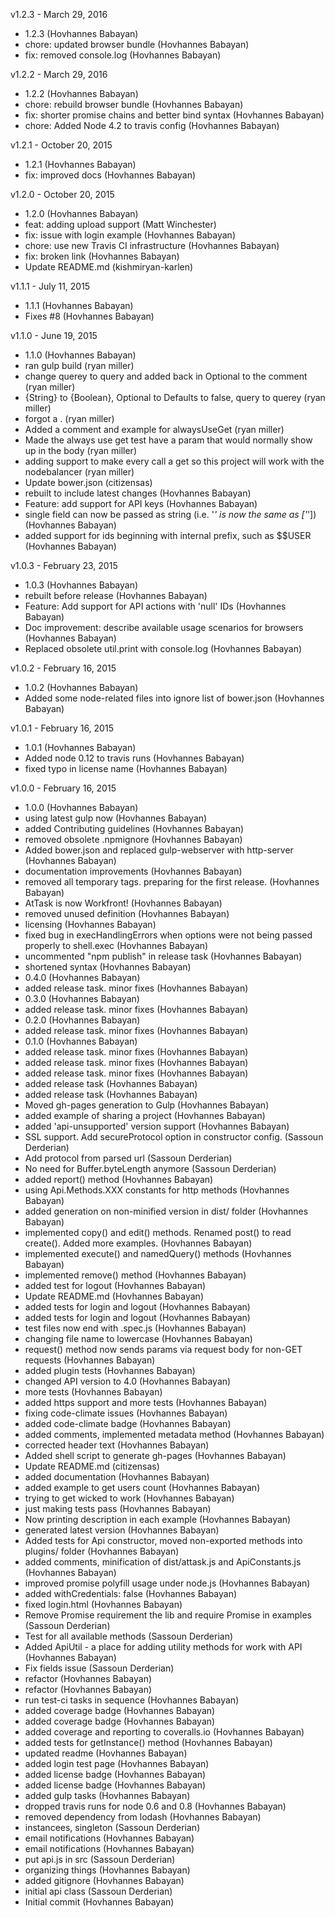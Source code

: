v1.2.3 - March 29, 2016

* 1.2.3 (Hovhannes Babayan)
* chore: updated browser bundle (Hovhannes Babayan)
* fix: removed console.log (Hovhannes Babayan)

v1.2.2 - March 29, 2016

* 1.2.2 (Hovhannes Babayan)
* chore: rebuild browser bundle (Hovhannes Babayan)
* fix: shorter promise chains and better bind syntax (Hovhannes Babayan)
* chore: Added Node 4.2 to travis config (Hovhannes Babayan)

v1.2.1 - October 20, 2015

* 1.2.1 (Hovhannes Babayan)
* fix: improved docs (Hovhannes Babayan)

v1.2.0 - October 20, 2015

* 1.2.0 (Hovhannes Babayan)
* feat: adding upload support (Matt Winchester)
* fix: issue with login example (Hovhannes Babayan)
* chore: use new Travis CI infrastructure (Hovhannes Babayan)
* fix: broken link (Hovhannes Babayan)
* Update README.md (kishmiryan-karlen)

v1.1.1 - July 11, 2015

* 1.1.1 (Hovhannes Babayan)
* Fixes #8 (Hovhannes Babayan)

v1.1.0 - June 19, 2015

* 1.1.0 (Hovhannes Babayan)
* ran gulp build (ryan miller)
* change querey to query and added back in Optional to the comment (ryan miller)
* {String} to {Boolean}, Optional to Defaults to false, query to querey (ryan miller)
* forgot a . (ryan miller)
* Added a comment and example for alwaysUseGet (ryan miller)
* Made the always use get test have a param that would normally show up in the body (ryan miller)
* adding support to make every call a get so this project will work with the nodebalancer (ryan miller)
* Update bower.json (citizensas)
* rebuilt to include latest changes (Hovhannes Babayan)
* Feature: add support for API keys (Hovhannes Babayan)
* single field can now be passed as string (i.e. '*' is now the same as ['*']) (Hovhannes Babayan)
* added support for ids beginning with internal prefix, such as $$USER (Hovhannes Babayan)

v1.0.3 - February 23, 2015

* 1.0.3 (Hovhannes Babayan)
* rebuilt before release (Hovhannes Babayan)
* Feature: Add support for API actions with 'null' IDs (Hovhannes Babayan)
* Doc improvement: describe available usage scenarios for browsers (Hovhannes Babayan)
* Replaced obsolete util.print with console.log (Hovhannes Babayan)

v1.0.2 - February 16, 2015

* 1.0.2 (Hovhannes Babayan)
* Added some node-related files into ignore list of bower.json (Hovhannes Babayan)

v1.0.1 - February 16, 2015

* 1.0.1 (Hovhannes Babayan)
* Added node 0.12 to travis runs (Hovhannes Babayan)
* fixed typo in license name (Hovhannes Babayan)

v1.0.0 - February 16, 2015

* 1.0.0 (Hovhannes Babayan)
* using latest gulp now (Hovhannes Babayan)
* added Contributing guidelines (Hovhannes Babayan)
* removed obsolete .npmignore (Hovhannes Babayan)
* Added bower.json and replaced gulp-webserver with http-server (Hovhannes Babayan)
* documentation improvements (Hovhannes Babayan)
* removed all temporary tags. preparing for the first release. (Hovhannes Babayan)
* AtTask is now Workfront! (Hovhannes Babayan)
* removed unused definition (Hovhannes Babayan)
* licensing (Hovhannes Babayan)
* fixed bug in execHandlingErrors when options were not being passed properly to shell.exec (Hovhannes Babayan)
* uncommented "npm publish" in release task (Hovhannes Babayan)
* shortened syntax (Hovhannes Babayan)
* 0.4.0 (Hovhannes Babayan)
* added release task. minor fixes (Hovhannes Babayan)
* 0.3.0 (Hovhannes Babayan)
* added release task. minor fixes (Hovhannes Babayan)
* 0.2.0 (Hovhannes Babayan)
* added release task. minor fixes (Hovhannes Babayan)
* 0.1.0 (Hovhannes Babayan)
* added release task. minor fixes (Hovhannes Babayan)
* added release task. minor fixes (Hovhannes Babayan)
* added release task. minor fixes (Hovhannes Babayan)
* added release task (Hovhannes Babayan)
* added release task (Hovhannes Babayan)
* Moved gh-pages generation to Gulp (Hovhannes Babayan)
* added example of sharing a project (Hovhannes Babayan)
* added 'api-unsupported' version support (Hovhannes Babayan)
* SSL support. Add secureProtocol option in constructor config. (Sassoun Derderian)
* Add protocol from parsed url (Sassoun Derderian)
* No need for Buffer.byteLength anymore (Sassoun Derderian)
* added report() method (Hovhannes Babayan)
* using Api.Methods.XXX constants for http methods (Hovhannes Babayan)
* added generation on non-minified version in dist/ folder (Hovhannes Babayan)
* implemented copy() and edit() methods. Renamed post() to read create(). Added more examples. (Hovhannes Babayan)
* implemented execute() and namedQuery() methods (Hovhannes Babayan)
* implemented remove() method (Hovhannes Babayan)
* added test for logout (Hovhannes Babayan)
* Update README.md (Hovhannes Babayan)
* added tests for login and logout (Hovhannes Babayan)
* added tests for login and logout (Hovhannes Babayan)
* test files now end with .spec.js (Hovhannes Babayan)
* changing file name to lowercase (Hovhannes Babayan)
* request() method now sends params via request body for non-GET requests (Hovhannes Babayan)
* added plugin tests (Hovhannes Babayan)
* changed API version to 4.0 (Hovhannes Babayan)
* more tests (Hovhannes Babayan)
* added https support and more tests (Hovhannes Babayan)
* fixing code-climate issues (Hovhannes Babayan)
* added code-climate badge (Hovhannes Babayan)
* added comments, implemented metadata method (Hovhannes Babayan)
* corrected header text (Hovhannes Babayan)
* Added shell script to generate gh-pages (Hovhannes Babayan)
* Update README.md (citizensas)
* added documentation (Hovhannes Babayan)
* added example to get users count (Hovhannes Babayan)
* trying to get wicked to work (Hovhannes Babayan)
* just making tests pass (Hovhannes Babayan)
* Now printing description in each example (Hovhannes Babayan)
* generated latest version (Hovhannes Babayan)
* Added tests for Api constructor, moved non-exported methods into plugins/ folder (Hovhannes Babayan)
* added comments, minification of dist/attask.js and ApiConstants.js (Hovhannes Babayan)
* improved promise polyfill usage under node.js (Hovhannes Babayan)
* added withCredentials: false (Hovhannes Babayan)
* fixed login.html (Hovhannes Babayan)
* Remove Promise requirement the lib and require Promise in examples (Sassoun Derderian)
* Test for all available methods (Sassoun Derderian)
* Added ApiUtil - a place for adding utility methods for work with API (Hovhannes Babayan)
* Fix fields issue (Sassoun Derderian)
* refactor (Hovhannes Babayan)
* refactor (Hovhannes Babayan)
* run test-ci tasks in sequence (Hovhannes Babayan)
* added coverage badge (Hovhannes Babayan)
* added coverage badge (Hovhannes Babayan)
* added coverage and reporting to coveralls.io (Hovhannes Babayan)
* added tests for getInstance() method (Hovhannes Babayan)
* updated readme (Hovhannes Babayan)
* added login test page (Hovhannes Babayan)
* added license badge (Hovhannes Babayan)
* added license badge (Hovhannes Babayan)
* added gulp tasks (Hovhannes Babayan)
* dropped travis runs for node 0.6 and 0.8 (Hovhannes Babayan)
* removed dependency from lodash (Hovhannes Babayan)
* instancees, singleton (Sassoun Derderian)
* email notifications (Hovhannes Babayan)
* email notifications (Hovhannes Babayan)
* put api.js in src (Sassoun Derderian)
* organizing things (Hovhannes Babayan)
* added gitignore (Hovhannes Babayan)
* initial api class (Sassoun Derderian)
* Initial commit (Hovhannes Babayan)

